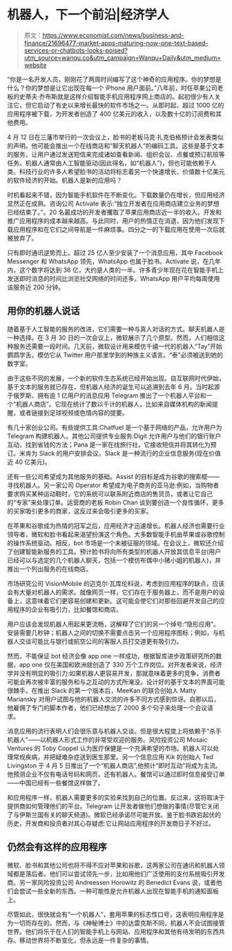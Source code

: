 # 机器人，下一个前沿|经济学人

> 原文：<https://www.economist.com/news/business-and-finance/21696477-market-apps-maturing-now-one-text-based-services-or-chatbots-looks-poised?utm_source=wanqu.co&utm_campaign=Wanqu+Daily&utm_medium=website>

“你是一名开发人员，刚刚花了两周时间编写了这个神奇的应用程序。你的梦想是什么？你的梦想是让它出现在每一个 iPhone 用户面前。”八年前，时任苹果公司老板的史蒂夫·乔布斯就是这样介绍智能手机应用程序网上商店的。起初很少有人关注它，但它启动了有史以来增长最快的软件市场之一。从那时起，超过 1000 亿的应用程序被下载，为开发者创造了 400 亿美元的收入，以及数十亿的订阅费和其他费用。

4 月 12 日在三藩市举行的一次会议上，脸书的老板马克·扎克伯格预计会发表类似的声明。他可能会推出一个在线商店和“聊天机器人”的编码工具。这些是基于文本的服务，让用户通过发送短信来完成诸如查看新闻、组织会议、点餐或预订航班等任务。机器人通常由人工智能驱动(因此得名，如“机器人”)，但也可能依赖于人类。科技行业的许多人希望脸书的活动将标志着另一个快速增长、价值数十亿美元的软件经济的开始。机器人是新的应用吗？

时机看起来不错，因为智能手机软件在不断变化。下载数量仍在增长，但应用经济显然正在成熟。咨询公司 Activate 表示:“独立开发者在应用商店建立业务的梦想已经结束了。”。20 名最成功的开发者攫取了苹果应用商店近一半的收入。开发和推广应用程序的成本越来越高。与此同时，用户的热情正在消退，因为他们发现下载应用程序和在它们之间导航是一件麻烦事。四分之一的下载应用在使用一次后就被放弃了。



只有即时通讯逆势而上。超过 25 亿人至少安装了一个消息应用，其中 Facebook Messenger 和 WhatsApp 领先，WhatsApp 也属于脸书。Activate 说，在几年内，这个数字将达到 36 亿，大约是人类的一半。许多青少年现在花在智能手机上发送即时消息的时间比浏览社交网络的时间还多。WhatsApp 用户平均每周使用该服务近 200 分钟。



## 用你的机器人说话

随着基于人工智能的服务的改进，它们需要一种与真人对话的方式。聊天机器人是一种选择。在 3 月 30 日的一次会议上，微软展示了几个原型。然而，人们相信这种服务还需要一段时间。几天前，微软设计用来模仿千禧一代的机器人“Tay”开始鹦鹉学舌，模仿它从 Twitter 用户那里学到的种族主义语言。“泰”必须被送到她的数字室。

由于这些不同的发展，一个新的软件生态系统已经开始出现。自互联网时代伊始，基于文本的服务就已存在，但机器人经济的诞生可以追溯到去年 6 月，当时起源于俄罗斯、拥有逾 1 亿用户的消息应用 Telegram 推出了一个机器人平台和一个“机器人商店”。它现在统计了数以千计的机器人，比如来自媒体机构的新闻提醒，或者链接到足球视频或色情内容的提要。

有几十家创业公司。有些提供工具:Chatfuel 是一个基于网络的产品，允许用户为 Telegram 构建机器人。其他公司提供专业服务:Digit 允许用户与他们的银行账户互动，找到省钱的方法；Pana 是一家在线旅行社，它接收短信并将其转化为预订。米肯为 Slack 的用户安排会议，Slack 是一种流行的企业信息服务(现在价值近 40 亿美元)。

还有一些公司希望成为其他服务的基础。Assist 的目标是成为谷歌的搜索框——寻找机器人。另一家公司 Operator 希望成为电子商务的亚马逊:例如，当购物者要求购买某种运动鞋时，它的系统可以联系附近商店的售货员，或者让它自己的“专家”来处理订单。运营商的老板 Robin Chan 谈到要创造一个良性循环，更多的买家吸引更多的商家，这反过来会吸引更多的买家。

在苹果和谷歌成为热情的冠军之后，应用经济才迅速增长。机器人经济也需要行业领导者，微软和脸书看起来渴望扮演这个角色。大多数智能手机由苹果或谷歌控制的操作系统驱动。相反，bot 市场是一个未被征服的领域。在会议上，微软还介绍了创建智能新服务的工具。预计脸书将向所有类型的机器人开放其信息平台(用户已经可以与选定的几个机器人聊天，包括一个模仿布偶中小猪小姐的机器人)，并推出一个列出服务的在线商店。

市场研究公司 VisionMobile 的迈克尔·瓦库伦科说，考虑到应用程序的缺点，应该会有大量对机器人的需求。就像网页一样，它们存在于服务器上，而不是用户的设备上，这意味着它们更容易创建和更新。这可能会使它们对那些回避开发自己的应用程序的企业有吸引力，比如餐馆和商店。

用户应该会发现机器人用起来更流畅，这解释了它们的另一个绰号:“隐形应用”。安装需要几秒钟；机器人之间的切换不需要点击另一个应用程序图标；例如，与机器人交谈可能比与银行或航空公司的客服人员打交道更有吸引力。

然而，不能保证 bot 经济会像 app one 一样成功，根据智库进步政策研究所的数据，app one 仅在美国和欧洲就创造了 330 万个工作岗位。对开发者来说，经济学并没有明显的吸引力:如果机器人更容易开发，那就意味着更多的竞争。消费者可能会再次被丰富的服务和与之互动的方式所淹没。设计好的基于文本的界面可能很棘手。在推出 Slack 的第一个版本后，MeeKan 的联合创始人 Matty Mariansky 对用户试图与他的机器人交流的许多不同方式感到惊讶。自那以后，他雇佣了专门的脚本作者，他们已经想出了 2000 多个句子来处理一个会议请求。

消息应用的流行表明人们会很乐意与机器人交谈。但是很大程度上将依赖于“杀手机器人”——以机器人形式工作的非常受欢迎的服务。风险投资公司 Mosaic Ventures 的 Toby Coppel 认为医疗保健是一个充满希望的市场。机器人可以处理常规疾病，并把疑难杂症送到医生那里。另一个信息应用 Kik 的创始人 Ted Livingston 于 4 月 5 日推出了一个“机器人商店”,他预计“即时互动”将成为主流。他预测企业不仅有电话号码和网页，还有机器人。餐馆可以通过即时信息接受订单——中国已经有一些餐馆这样做了。

和应用程序一样，机器人需要更多的实验来找到自己的位置。反过来，这将取决于提供商如何管理他们的平台。Telegram 让开发者做他们想做的事情(尽管它关闭了与伊斯兰国有关的聊天频道)。微软已经承诺尽可能开放。鉴于脸书跌宕起伏的历史，开发商和投资者对其心存疑虑:它让网站应用程序的开发商日子不好过。

## 仍然会有这样的应用程序

微软、脸书和其他公司也将不得不应对苹果和谷歌，这两家公司在通讯和机器人领域都是落后者。他们可以尝试领先一步，比如用他们广泛使用的支付系统吸引开发商。另一家风险投资公司 Andreessen Horowitz 的 Benedict Evans 说，或者他们会尝试一些全新的东西。一种可能性是允许机器人出现在智能手机的通知面板上。

尽管如此，很快就会有“一个机器人”，套用苹果的标志性口号，这表明应用程序是为一切而存在的。然而，与《神秘博士》中的达雷克斯不同，机器人不会试图接管世界。他们将乐于在人们的智能手机上与网站、应用程序和其他有待发明的东西共存。移动世界将不断变化，但永远是一件复杂的事情。